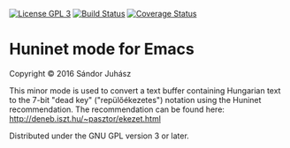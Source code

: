 [![License GPL 3](https://img.shields.io/:license-GPLv3-blue.svg)](http://www.gnu.org/licenses/gpl-3.0.txt)
[![Build Status](https://travis-ci.org/sandor-juhasz/huninet-mode.svg?branch=master)](https://travis-ci.org/sandor-juhasz/huninet-mode)
[![Coverage Status](https://coveralls.io/repos/github/sandor-juhasz/huninet-mode/badge.svg?branch=master)](https://coveralls.io/github/sandor-juhasz/huninet-mode?branch=master)

# Huninet mode for Emacs

Copyright © 2016 Sándor Juhász

This minor mode is used to convert a text buffer containing Hungarian
text to the 7-bit "dead key" ("repülőékezetes") notation using the
Huninet recommendation. The recommendation can be found here:
http://deneb.iszt.hu/~pasztor/ekezet.html

Distributed under the GNU GPL version 3 or later.